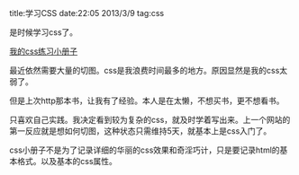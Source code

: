 title:学习CSS
date:22:05 2013/3/9
tag:css

是时候学习css了。

[我的css练习小册子](./mycss.html)

最近依然需要大量的切图。css是我浪费时间最多的地方。原因显然是我的css太弱了。

但是上次http那本书，让我有了经验。本人是在太懒，不想买书，更不想看书。

只喜欢自己实践。我决定看到较为复杂的css，就及时学着写出来。上一个网站的第一反应就是想如何切图，这种状态只需维持5天，就基本上是css入门了。

css小册子不是为了记录详细的华丽的css效果和奇淫巧计，只是要记录html的基本格式。以及基本的css属性。






